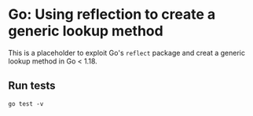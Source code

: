 # Go: Using reflection to create a generic lookup method

This is a placeholder to exploit Go's `reflect` package and creat a generic lookup method in Go < 1.18.

## Run tests

    go test -v
